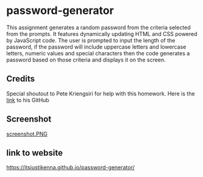 # password-generator

This assignment generates a random password from the criteria selected from the prompts. It features dynamically updating HTML and CSS powered by JavaScript code. The user is prompted to input the length of the password, if the password will include uppercase letters and lowercase letters, numeric values and special characters then the code generates a password based on those criteria and displays it on the screen.

## Credits

Special shoutout to Pete Kriengsiri for help with this homework. Here is the [link](https://github.com/pkriengsiri) to his GitHub

## Screenshot

[screenshot.PNG](screenshot.PNG)

## link to website

https://itsjustikenna.github.io/password-generator/

